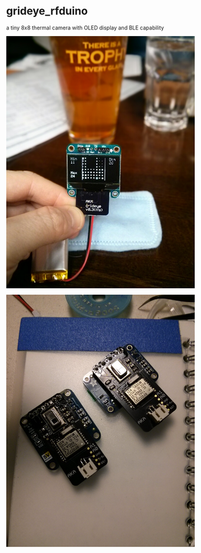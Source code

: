 grideye_rfduino
===============

a tiny 8x8 thermal camera with OLED display and BLE capability

![In use](http://raw.githubusercontent.com/AKAMEDIASYSTEM/grideye_rfduino/master/grideye_v3_screen.jpg)


![Assembled units](http://raw.githubusercontent.com/AKAMEDIASYSTEM/grideye_rfduino/master/grideye_v3_assembled.jpg)

